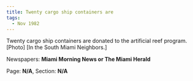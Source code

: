 ```yaml
---  
title: Twenty cargo ship containers are  
tags:  
  - Nov 1982  
---  
```

  
Twenty cargo ship containers are donated to the artificial reef program. [Photo] [In the South Miami Neighbors.]  
  
Newspapers: **Miami Morning News or The Miami Herald**  
  
Page: **N/A**, Section: **N/A** 
